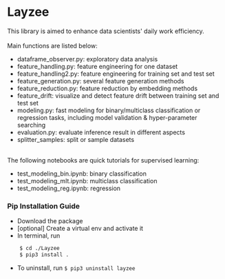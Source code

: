 # Layzee

This library is aimed to enhance data scientists' daily work efficiency. 
<br><br>
Main functions are listed below:
+ dataframe_observer.py: exploratory data analysis
+ feature_handling.py: feature engineering for one dataset 
+ feature_handling2.py: feature engineering for training set and test set
+ feature_generation.py: several feature generation methods
+ feature_reduction.py: feature reduction by embedding methods
+ feature_drift: visualize and detect feature drift between training set and test set
+ modeling.py: fast modeling for binary/multiclass classification or regression tasks, including model validation & hyper-parameter searching  
+ evaluation.py: evaluate inference result in different aspects
+ splitter_samples: split or sample datasets
<br><br>
  
The following notebooks are quick tutorials for supervised learning:
+ test_modeling_bin.ipynb: binary classification
+ test_modeling_mlt.ipynb: multiclass classification
+ test_modeling_reg.ipynb: regression

### Pip Installation Guide
* Download the package
* [optional] Create a virtual env and activate it
* In terminal, run 
```bash
    $ cd ./Layzee
    $ pip3 install .
```
* To uninstall, run `$ pip3 uninstall layzee`
